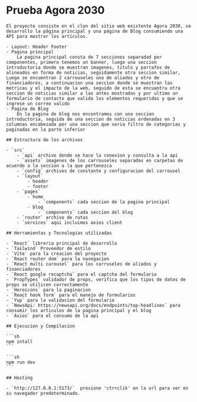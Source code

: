# Prueba Agora 2030

    El proyecto consiste en el clon del sitio web existente Agora 2030, se desarrollo la página principal y una página de Blog consumiendo una API para mostrar los artículos.

    - Layout: Header Footer
    - Pagina principal
        La pagina principal consta de 7 secciones separadad por componentes, primero tenemos un banner, luego una seccion introductoria donde se muestran imagenes, titulo y parrafos de alineados en forma de noticias, seguidamente otra seccion similar, Luego se encuentran 2 carrouseles uno de aliados y otro de financiadores, a continuacion una seccion donde se muestran las metricas y el impacto de la web, seguido de esta se encuantra otra seccion de noticias similar a las antes mostradas y por ultimo un formulario de contacto que valida los elementos requeridos y que se ingrese un correo valido
    - Pagina de Blog
        En la pagina de blog nos encontramos con una seccion introductoria, seguida de una seccion de noticias ordenadas en 3 columnas encabezada por una seccion que seria filtro de categorias y paginadas en la parte inferior

    ## Estructura de los archivos

    - `src`
        - `api` archivo donde se hace la conexion y consulta a la api
        - `assets` imagenes de los carrouseles separadas en carpetas de acuerdo a la seccion a la que pertenezca
        - `config` archivos de constante y configuracion del carrousel
        - `layout`
            - header
            - footer
        - `pages`
            - home
                - `components` cada seccion de la pagina principal
            - blog
                - `components` cada seccion del blog
        - `router` archivo de rutas
        - `services` aqui incluimos axios client

    ## Herramientas y Tecnologias utilizadas

    - `React` libreria principal de desarrollo
    - `Tailwind` Proveedor de estilo
    - `Vite` para la creacion del proyecto
    - `React router dom` para la navegacion
    - `React multi carousel` para los carruseles de aliados y financiadores
    - `React google recaptcha` para el captcha del formulario
    - `PropTypes` validador de props, verifica que los tipos de datos de props se utilicen correctamente
    - `Heroicons` para la paginacion
    - `React hook form` para el manejo de formularios
    - `Yup` para la validacion del formulario
    - `NewsApi: https://newsapi.org/docs/endpoints/top-headlines` para consumir los articulos de la pagina principal y el blog
    - `Axios` para el consumo de la api

    ## Ejecucion y Compilacion

    ```sh
    npm intall
    ```

    ```sh
    npm run dev
    ```

    ## Hosting

    - `http://127.0.0.1:5173/`  presione 'ctr+clik' en la url para ver en su navegador predeterminado.
